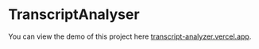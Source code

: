 # TranscriptAnalyser

You can view the demo of this project here [transcript-analyzer.vercel.app](https://transcript-analyzer.vercel.app/).


